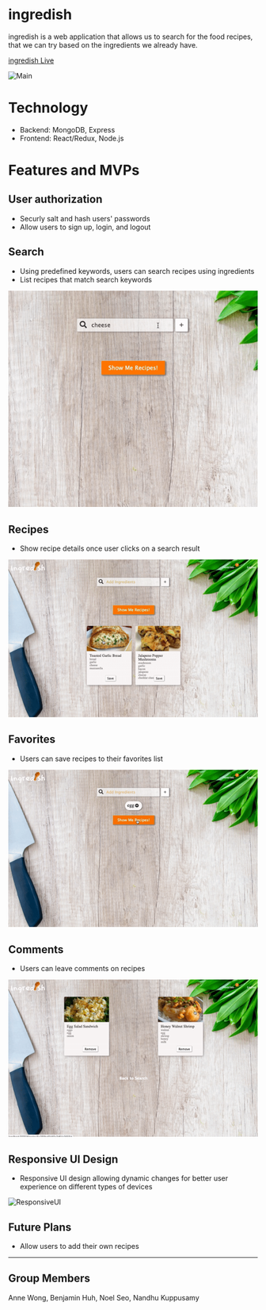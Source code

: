 # ingredish

ingredish is a web application that allows us to search for the food recipes, that we can try based on the ingredients we already have.

[ingredish Live](https://ingredish.herokuapp.com/)

![Main](./readme/ingredishMain.gif)

# Technology
* Backend: MongoDB, Express
* Frontend: React/Redux, Node.js

# Features and MVPs
## User authorization
* Securly salt and hash users' passwords
* Allow users to sign up, login, and logout

## Search
* Using predefined keywords, users can search recipes using ingredients
* List recipes that match search keywords

![Search](./readme/ingredishSearch.gif)

## Recipes
* Show recipe details once user clicks on a search result

![Detail](./readme/ingredishDetail.gif)

## Favorites
* Users can save recipes to their favorites list

![Favorites](./readme/ingredishFavorites.gif)

## Comments
* Users can leave comments on recipes

![Comments](./readme/ingredishComments.gif)

## Responsive UI Design
* Responsive UI design allowing dynamic changes for better user experience on different types of devices

![ResponsiveUI](./readme/ingredishResponsive.gif)

## Future Plans
* Allow users to add their own recipes

---
## Group Members
Anne Wong, Benjamin Huh, Noel Seo, Nandhu Kuppusamy